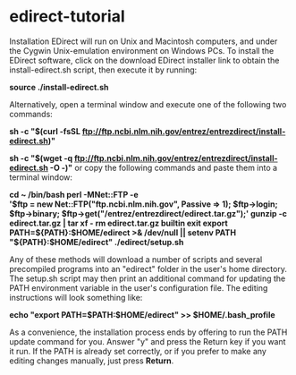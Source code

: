 # edirect-tutorial

Installation
EDirect will run on Unix and Macintosh computers, and under the Cygwin Unix-emulation environment on Windows PCs. To install the EDirect software, click on the download EDirect installer link to obtain the install-edirect.sh script, then execute it by running:

**source ./install-edirect.sh**

Alternatively, open a terminal window and execute one of the following two commands:

  **sh -c "$(curl -fsSL ftp://ftp.ncbi.nlm.nih.gov/entrez/entrezdirect/install-edirect.sh)"**

  **sh -c "$(wget -q ftp://ftp.ncbi.nlm.nih.gov/entrez/entrezdirect/install-edirect.sh -O -)"**
or copy the following commands and paste them into a terminal window:

  
  **cd ~
  /bin/bash
  perl -MNet::FTP -e \
    '$ftp = new Net::FTP("ftp.ncbi.nlm.nih.gov", Passive => 1);
     $ftp->login; $ftp->binary;
     $ftp->get("/entrez/entrezdirect/edirect.tar.gz");'
  gunzip -c edirect.tar.gz | tar xf -
  rm edirect.tar.gz
  builtin exit
  export PATH=${PATH}:$HOME/edirect >& /dev/null || setenv PATH "${PATH}:$HOME/edirect"
  ./edirect/setup.sh**
  
Any of these methods will download a number of scripts and several precompiled programs into an "edirect" folder in the user's home directory. The setup.sh script may then print an additional command for updating the PATH environment variable in the user's configuration file. The editing instructions will look something like:

  
  **echo "export PATH=\$PATH:\$HOME/edirect" >> $HOME/.bash_profile**
  
As a convenience, the installation process ends by offering to run the PATH update command for you. Answer "y" and press the Return key if you want it run. If the PATH is already set correctly, or if you prefer to make any editing changes manually, just press **Return**.
